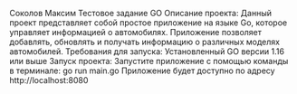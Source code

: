 Соколов Максим
Тестовое задание GO
Описание проекта:
Данный проект представляет собой простое приложение на языке Go, которое управляет информацией о автомобилях. Приложение позволяет добавлять, обновлять и получать информацию о различных моделях автомобилей.
Требования для запуска:
Установленный GO версии 1.16 или выше
Запуск проекта:
Запустите приложение с помощью команды в терминале:
go run main.go 
Приложение будет доступно по адресу http://localhost:8080

